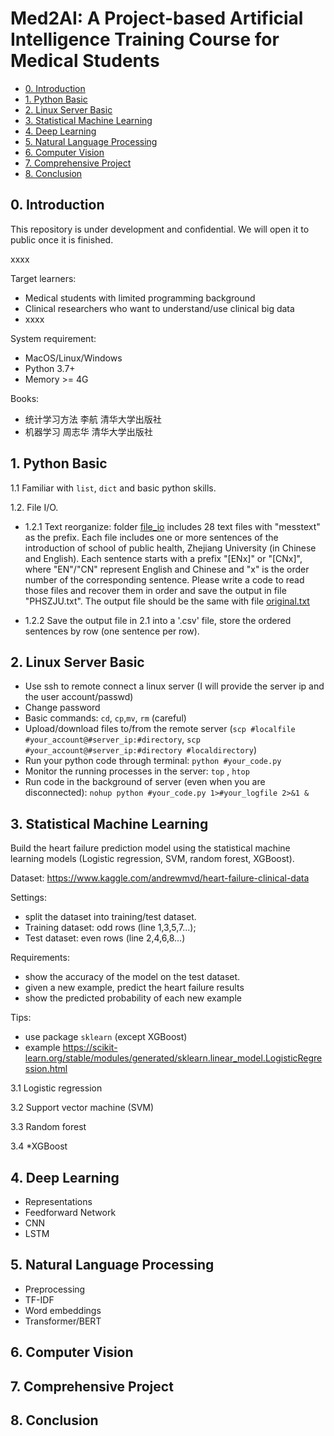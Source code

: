 # Med2AI: A Project-based Artificial Intelligence Training Course for Medical Students

* [0. Introduction](#0-Introduction)
* [1. Python Basic](#1-Python-Basic)
* [2. Linux Server Basic](#2-Linux-Server-Basic)
* [3. Statistical Machine Learning](#3-Statistical-Machine-Learning)
* [4. Deep Learning](#4-Deep-Learning)
* [5. Natural Language Processing](#5-Natural-Language-Processing)
* [6. Computer Vision](#6-Computer-Vision)
* [7. Comprehensive Project](#7-Comprehensive-Project)
* [8. Conclusion](#8-Conclusion)

## 0. Introduction

This repository is under development and confidential. We will open it to public once it is finished.

xxxx

Target learners:

* Medical students with limited programming background
* Clinical researchers who want to understand/use clinical big data
* xxxx

System requirement:

* MacOS/Linux/Windows
* Python 3.7+
* Memory >= 4G

Books:

* 统计学习方法 李航 清华大学出版社
* 机器学习  周志华  清华大学出版社

## 1. Python Basic

1.1 Familiar with `list`, `dict` and basic python skills.



1.2. File I/O. 

* 1.2.1 Text reorganize: folder [file_io](data/file_io) includes 28 text files with "messtext" as the prefix. Each file includes one or more sentences of the introduction of school of public health, Zhejiang University (in Chinese and English). Each sentence starts with a prefix "[ENx]" or "[CNx]", where "EN"/"CN" represent English and Chinese and "x" is the order number of the corresponding sentence. Please write a code to read those files and recover them in order and save the output in file "PHSZJU.txt". The output file should be the same with file [original.txt](data/file_io/original.txt)

* 1.2.2 Save the output file in 2.1 into a '.csv' file, store the ordered sentences by row (one sentence per row).


## 2. Linux Server Basic

* Use ssh to remote connect a linux server (I will provide the server ip and the user account/passwd)
* Change password 
* Basic commands: `cd`, `cp`,`mv`, `rm` (careful)
* Upload/download files to/from the remote server (`scp #localfile #your_account@#server_ip:#directory`, `scp #your_account@#server_ip:#directory #localdirectory`)
* Run your python code through terminal: `python #your_code.py`
* Monitor the running processes in the server: `top` , `htop`
* Run code in the background of server (even when you are disconnected): `nohup python #your_code.py 1>#your_logfile 2>&1 &` 


## 3. Statistical Machine Learning

Build the heart failure prediction model using the statistical machine learning models (Logistic regression, SVM, random forest, XGBoost).  

Dataset: https://www.kaggle.com/andrewmvd/heart-failure-clinical-data

Settings: 
* split the dataset into training/test dataset. 
* Training dataset: odd rows (line 1,3,5,7...); 
* Test dataset: even rows (line 2,4,6,8...) 

Requirements: 
* show the accuracy of the model on the test dataset.
* given a new example, predict the heart failure results
* show the predicted probability of each new example

Tips: 
* use package `sklearn` (except XGBoost)
* example https://scikit-learn.org/stable/modules/generated/sklearn.linear_model.LogisticRegression.html

3.1 Logistic regression

3.2 Support vector machine (SVM)

3.3 Random forest

3.4 *XGBoost

## 4. Deep Learning

* Representations
* Feedforward Network
* CNN
* LSTM

## 5. Natural Language Processing

* Preprocessing
* TF-IDF
* Word embeddings
* Transformer/BERT

## 6. Computer Vision



## 7. Comprehensive Project


## 8. Conclusion